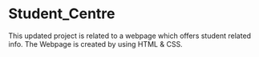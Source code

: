 # Student_Centre
This updated project is related to a webpage which offers student related info.
The Webpage is created by using HTML & CSS.

